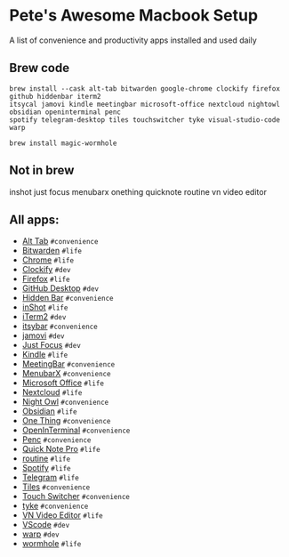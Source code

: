 # Pete's Awesome Macbook Setup

A list of convenience and productivity apps installed and used daily

## Brew code

```
brew install --cask alt-tab bitwarden google-chrome clockify firefox github hiddenbar iterm2 
itsycal jamovi kindle meetingbar microsoft-office nextcloud nightowl obsidian openinterminal penc 
spotify telegram-desktop tiles touchswitcher tyke visual-studio-code warp 

brew install magic-wormhole
```

## Not in brew

inshot
just focus
menubarx
onething
quicknote
routine
vn video editor

## All apps:

* [Alt Tab](https://github.com/lwouis/alt-tab-macos) `#convenience`
* [Bitwarden](https://apps.apple.com/us/app/bitwarden/id1352778147?mt=12) `#life`
* [Chrome](https://www.google.com/chrome/) `#life`
* [Clockify](https://clockify.me/mac-time-tracking) `#dev`
* [Firefox](https://getfirefox.com) `#life`
* [GitHub Desktop](https://desktop.github.com/) `#dev`
* [Hidden Bar](https://github.com/dwarvesf/hidden) `#convenience`
* [inShot](https://apps.apple.com/ua/app/inshot-video-editor/id997362197) `#life`
* [iTerm2](https://iterm2.com/downloads.html) `#dev`
* [itsybar](https://www.mowglii.com/itsycal/) `#convenience`
* [jamovi](https://www.jamovi.org/) `#dev`
* [Just Focus](https://apps.apple.com/us/app/just-focus/id1142151959?mt=12) `#dev`
* [Kindle](https://apps.apple.com/us/app/kindle/id405399194?mt=12) `#life`
* [MeetingBar](https://apps.apple.com/us/app/meetingbar/id1532419400?mt=12) `#convenience`
* [MenubarX](https://apps.apple.com/us/app/menubarx/id1575588022?mt=12) `#convenience`
* [Microsoft Office](https://www.microsoft.com/en-US/microsoft-365/mac/microsoft-365-for-mac) `#life`
* [Nextcloud](https://nextcloud.com/install/#install-clients) `#life`
* [Night Owl](https://nightowl.kramser.xyz/#) `#convenience`
* [Obsidian](https://obsidian.md/) `#life`
* [One Thing](https://apps.apple.com/us/app/one-thing/id1604176982?mt=12) `#convenience`
* [OpenInTerminal](https://github.com/Ji4n1ng/OpenInTerminal) `#convenience`
* [Penc](https://deniz.co/penc/) `#convenience`
* [Quick Note Pro](https://apps.apple.com/us/app/quick-note-one-click-notes/id1472935217?mt=12) `#life`
* [routine](https://www.routine.co/apps) `#life`
* [Spotify](https://spotify.com) `#life`
* [Telegram](https://desktop.telegram.org/) `#life`
* [Tiles](https://freemacsoft.net/tiles/) `#convenience`
* [Touch Switcher](https://hazeover.com/touchswitcher.html) `#convenience`
* [tyke](https://tyke.app/) `#convenience`
* [VN Video Editor](https://apps.apple.com/us/app/vn-video-editor/id1494451650?mt=12) `#life`
* [VScode](https://code.visualstudio.com/Download) `#dev`
* [warp](https://www.warp.dev/) `#dev`
* [wormhole](https://er.run/) `#life`

